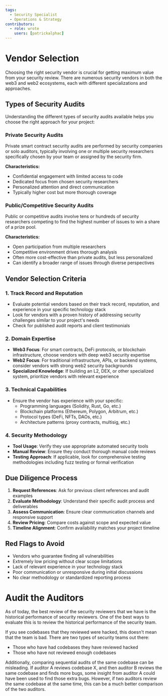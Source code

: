 ```yaml
---
tags:
  - Security Specialist
  - Operations & Strategy
contributors:
  - role: wrote
    users: [patrickalphac]
---
```


# Vendor Selection

Choosing the right security vendor is crucial for getting maximum value from your security review. There are numerous security vendors in both the web3 and web2 ecosystems, each with different specializations and approaches.

## Types of Security Audits

Understanding the different types of security audits available helps you choose the right approach for your project:

### Private Security Audits

Private smart contract security audits are performed by security companies or solo auditors, typically involving one or multiple security researchers specifically chosen by your team or assigned by the security firm.

**Characteristics:**

- Confidential engagement with limited access to code
- Dedicated focus from chosen security researchers
- Personalized attention and direct communication
- Typically higher cost but more thorough coverage

### Public/Competitive Security Audits

Public or competitive audits involve tens or hundreds of security researchers competing to find the highest number of issues to win a share of a prize pool.

**Characteristics:**

- Open participation from multiple researchers
- Competitive environment drives thorough analysis
- Often more cost-effective than private audits, but less personalized
- Can identify a broader range of issues through diverse perspectives

## Vendor Selection Criteria

### 1. Track Record and Reputation

- Evaluate potential vendors based on their track record, reputation, and experience in your specific technology stack
- Look for vendors with a proven history of addressing security challenges similar to your project's needs
- Check for published audit reports and client testimonials

### 2. Domain Expertise

- **Web3 Focus**: For smart contracts, DeFi protocols, or blockchain infrastructure, choose vendors with deep web3 security expertise
- **Web2 Focus**: For traditional infrastructure, APIs, or backend systems, consider vendors with strong web2 security backgrounds
- **Specialized Knowledge**: If building an L2, DEX, or other specialized system, prioritize vendors with relevant experience

### 3. Technical Capabilities

- Ensure the vendor has experience with your specific:
  - Programming languages (Solidity, Rust, Go, etc.)
  - Blockchain platforms (Ethereum, Polygon, Arbitrum, etc.)
  - Protocol types (DeFi, NFTs, DAOs, etc.)
  - Architecture patterns (proxy contracts, multisig, etc.)

### 4. Security Methodology

- **Tool Usage**: Verify they use appropriate automated security tools
- **Manual Review**: Ensure they conduct thorough manual code reviews
- **Testing Approach**: If applicable, look for comprehensive testing methodologies including fuzz testing or formal verification

## Due Diligence Process

1. **Request References**: Ask for previous client references and audit examples
2. **Evaluate Methodology**: Understand their specific audit process and deliverables
3. **Assess Communication**: Ensure clear communication channels and responsive support
4. **Review Pricing**: Compare costs against scope and expected value
5. **Timeline Alignment**: Confirm availability matches your project timeline

## Red Flags to Avoid

- Vendors who guarantee finding all vulnerabilities
- Extremely low pricing without clear scope limitations
- Lack of relevant experience in your technology stack
- Poor communication or unresponsive during initial discussions
- No clear methodology or standardized reporting process

# Audit the Auditors

As of today, the best review of the security reviewers that we have is the historical performance of security reviewers. One of the best ways to evaluate this is to review the historical performance of the security team.

If you see codebases that they reviewed were hacked, this doesn't mean that the team is bad. There are two types of security teams out there:

- Those who have had codebases they have reviewed hacked
- Those who have not reviewed enough codebases

Additionally, comparing sequential audits of the same codebase can be misleading. If auditor A reviews codebase X, and then auditor B reviews the same codebase and finds more bugs, some insight from auditor A could have been used to find those extra bugs. However, if two auditors review the same codebase at the same time, this can be a much better comparison of the two auditors.
